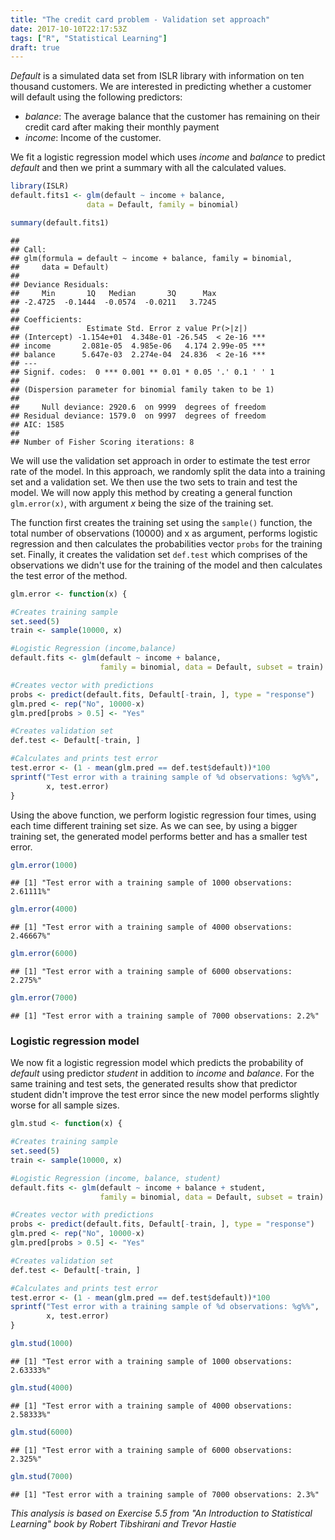 ```yaml
---
title: "The credit card problem - Validation set approach"
date: 2017-10-10T22:17:53Z
tags: ["R", "Statistical Learning"]
draft: true
---
```


*Default* is a simulated data set from ISLR library with information on ten thousand customers. We are interested in predicting whether a customer will default using the following predictors:

-   *balance*: The average balance that the customer has remaining on their credit card after making their monthly payment
-   *income*: Income of the customer.

We fit a logistic regression model which uses *income* and *balance* to predict *default* and then we print a summary with all the calculated values.

``` r
library(ISLR)
default.fits1 <- glm(default ~ income + balance,
                 data = Default, family = binomial)

summary(default.fits1)
```

    ##
    ## Call:
    ## glm(formula = default ~ income + balance, family = binomial,
    ##     data = Default)
    ##
    ## Deviance Residuals:
    ##     Min       1Q   Median       3Q      Max  
    ## -2.4725  -0.1444  -0.0574  -0.0211   3.7245  
    ##
    ## Coefficients:
    ##               Estimate Std. Error z value Pr(>|z|)    
    ## (Intercept) -1.154e+01  4.348e-01 -26.545  < 2e-16 ***
    ## income       2.081e-05  4.985e-06   4.174 2.99e-05 ***
    ## balance      5.647e-03  2.274e-04  24.836  < 2e-16 ***
    ## ---
    ## Signif. codes:  0 *** 0.001 ** 0.01 * 0.05 '.' 0.1 ' ' 1
    ##
    ## (Dispersion parameter for binomial family taken to be 1)
    ##
    ##     Null deviance: 2920.6  on 9999  degrees of freedom
    ## Residual deviance: 1579.0  on 9997  degrees of freedom
    ## AIC: 1585
    ##
    ## Number of Fisher Scoring iterations: 8


We will use the validation set approach in order to estimate the test error rate of the model. In this approach, we randomly split the data into a training set and a validation set. We then use the two sets to train and test the model. We will now apply this method by creating a general function `glm.error(x)`, with argument *x* being the size of the training set.

The function first creates the training set using the `sample()` function, the total number of observations (10000) and x as argument, performs logistic regression and then calculates the probabilities vector `probs` for the training set. Finally, it creates the validation set `def.test` which comprises of the observations we didn't use for the training of the model and then calculates the test error of the method.

``` r
glm.error <- function(x) {

#Creates training sample     
set.seed(5)
train <- sample(10000, x)

#Logistic Regression (income,balance)
default.fits <- glm(default ~ income + balance,
                    family = binomial, data = Default, subset = train)

#Creates vector with predictions
probs <- predict(default.fits, Default[-train, ], type = "response")
glm.pred <- rep("No", 10000-x)
glm.pred[probs > 0.5] <- "Yes"

#Creates validation set
def.test <- Default[-train, ]

#Calculates and prints test error
test.error <- (1 - mean(glm.pred == def.test$default))*100
sprintf("Test error with a training sample of %d observations: %g%%",
        x, test.error)
}
```

Using the above function, we perform logistic regression four times, using each time different training set size. As we can see, by using a bigger training set, the generated model performs better and has a smaller test error.

``` r
glm.error(1000)
```

    ## [1] "Test error with a training sample of 1000 observations: 2.61111%"

``` r
glm.error(4000)
```

    ## [1] "Test error with a training sample of 4000 observations: 2.46667%"

``` r
glm.error(6000)
```

    ## [1] "Test error with a training sample of 6000 observations: 2.275%"

``` r
glm.error(7000)
```

    ## [1] "Test error with a training sample of 7000 observations: 2.2%"

### Logistic regression model

We now fit a logistic regression model which predicts the probability of *default* using predictor *student* in addition to *income* and *balance*. For the same training and test sets, the generated results show that predictor student didn't improve the test error since the new model performs slightly worse for all sample sizes.

``` r
glm.stud <- function(x) {

#Creates training sample     
set.seed(5)
train <- sample(10000, x)

#Logistic Regression (income, balance, student)
default.fits <- glm(default ~ income + balance + student,
                    family = binomial, data = Default, subset = train)

#Creates vector with predictions
probs <- predict(default.fits, Default[-train, ], type = "response")
glm.pred <- rep("No", 10000-x)
glm.pred[probs > 0.5] <- "Yes"

#Creates validation set
def.test <- Default[-train, ]

#Calculates and prints test error
test.error <- (1 - mean(glm.pred == def.test$default))*100
sprintf("Test error with a training sample of %d observations: %g%%",
        x, test.error)
}
```

``` r
glm.stud(1000)
```

    ## [1] "Test error with a training sample of 1000 observations: 2.63333%"

``` r
glm.stud(4000)
```

    ## [1] "Test error with a training sample of 4000 observations: 2.58333%"

``` r
glm.stud(6000)
```

    ## [1] "Test error with a training sample of 6000 observations: 2.325%"

``` r
glm.stud(7000)
```

    ## [1] "Test error with a training sample of 7000 observations: 2.3%"

*This analysis is based on Exercise 5.5 from "An Introduction to Statistical Learning" book by Robert Tibshirani and Trevor Hastie*
